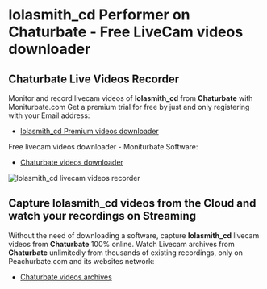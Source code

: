 # lolasmith_cd Performer on Chaturbate - Free LiveCam videos downloader

## Chaturbate Live Videos Recorder

Monitor and record livecam videos of **lolasmith_cd** from **Chaturbate** with Moniturbate.com
Get a premium trial for free by just and only registering with your Email address:
* [lolasmith_cd Premium videos downloader](https://moniturbate.com/request-demo-licence-key.html)

Free livecam videos downloader - Moniturbate Software:
* [Chaturbate videos downloader](https://moniturbate.com/moniturbate-download-software.html)

![lolasmith_cd livecam videos recorder](https://peachurnet.com/templates/moniturbate-software.png)


## Capture lolasmith_cd videos from the Cloud and watch your recordings on Streaming

Without the need of downloading a software, capture **lolasmith_cd** livecam videos from **Chaturbate** 100% online.
Watch Livecam archives from **Chaturbate** unlimitedly from thousands of existing recordings, only on Peachurbate.com and its websites network:
* [Chaturbate videos archives](https://peachurnet.com/)